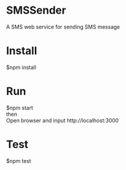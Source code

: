 # SMSSender
A SMS web service for sending SMS message
# Install
$npm install
# Run
$npm start  
then  
Open browser and input http://localhost:3000
# Test
$npm test
